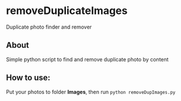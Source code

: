 # removeDuplicateImages
Duplicate photo finder and remover
## About
Simple python script to find and remove duplicate photo by content
## How to use:
Put your photos to folder **Images**, then run `python removeDupImages.py`
